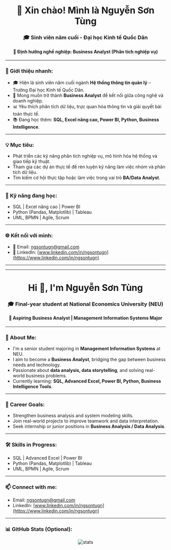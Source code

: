 <h1 align="center">👋 Xin chào! Mình là Nguyễn Sơn Tùng</h1>
<h3 align="center">🎓 Sinh viên năm cuối - Đại học Kinh tế Quốc Dân</h3>
<h4 align="center">🎯 Định hướng nghề nghiệp: Business Analyst (Phân tích nghiệp vụ)</h4>

---

### 🌟 Giới thiệu nhanh:
- 🎓 Hiện là sinh viên năm cuối ngành **Hệ thống thông tin quản lý** – Trường Đại học Kinh tế Quốc Dân.
- 💼 Mong muốn trở thành **Business Analyst** để kết nối giữa công nghệ và doanh nghiệp.
- 📊 Yêu thích phân tích dữ liệu, trực quan hóa thông tin và giải quyết bài toán thực tế.
- 📚 Đang học thêm: **SQL, Excel nâng cao, Power BI, Python, Business Intelligence**.

---

### 💡 Mục tiêu:
- Phát triển các kỹ năng phân tích nghiệp vụ, mô hình hóa hệ thống và giao tiếp kỹ thuật.
- Tham gia các dự án thực tế để rèn luyện kỹ năng làm việc nhóm và phân tích dữ liệu.
- Tìm kiếm cơ hội thực tập hoặc làm việc trong vai trò **BA/Data Analyst**.

---

### 🔧 Kỹ năng đang học:
- SQL | Excel nâng cao | Power BI
- Python (Pandas, Matplotlib) | Tableau
- UML, BPMN | Agile, Scrum

---

### 🌐 Kết nối với mình:
- 📧 Email: ngsontugn@gmail.com
- 💼 LinkedIn: [www.linkedin.com/in/ngsontugn](https://www.linkedin.com/in/ngsontugn)

---

---

<h1 align="center">Hi 👋, I'm Nguyễn Sơn Tùng</h1>
<h3 align="center">🎓 Final-year student at National Economics University (NEU)</h3>
<h4 align="center">🎯 Aspiring Business Analyst | Management Information Systems Major</h4>

---

### 🚀 About Me:
- I'm a senior student majoring in **Management Information Systems** at NEU.
- I aim to become a **Business Analyst**, bridging the gap between business needs and technology.
- Passionate about **data analysis, data storytelling**, and solving real-world business problems.
- Currently learning: **SQL, Advanced Excel, Power BI, Python, Business Intelligence Tools**.

---

### 🎯 Career Goals:
- Strengthen business analysis and system modeling skills.
- Join real-world projects to improve teamwork and data interpretation.
- Seek internship or junior positions in **Business Analysis / Data Analysis**.

---

### 🛠️ Skills in Progress:
- SQL | Advanced Excel | Power BI
- Python (Pandas, Matplotlib) | Tableau
- UML, BPMN | Agile, Scrum

---

### 📫 Connect with me:
- Email: ngsontugn@gmail.com
- LinkedIn: [www.linkedin.com/in/ngsontugn](https://www.linkedin.com/in/ngsontugn)

---

### 📊 GitHub Stats (Optional):
<p align="center">
  <img src="https://github-readme-stats.vercel.app/api?username=ngsontugn&show_icons=true&theme=default" alt="stats" />
</p>
